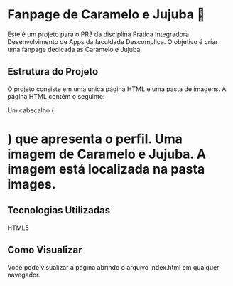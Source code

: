 # Fanpage de Caramelo e Jujuba 🐾
Este é um projeto para o PR3 da disciplina Prática Integradora Desenvolvimento de Apps da faculdade Descomplica. O objetivo é criar uma fanpage dedicada as Caramelo e Jujuba.

## Estrutura do Projeto
O projeto consiste em uma única página HTML e uma pasta de imagens. A página HTML contém o seguinte:

Um cabeçalho (<h1>) que apresenta o perfil.
Uma imagem de Caramelo e Jujuba. A imagem está localizada na pasta images.

## Tecnologias Utilizadas
HTML5

## Como Visualizar
Você pode visualizar a página abrindo o arquivo index.html em qualquer navegador.
